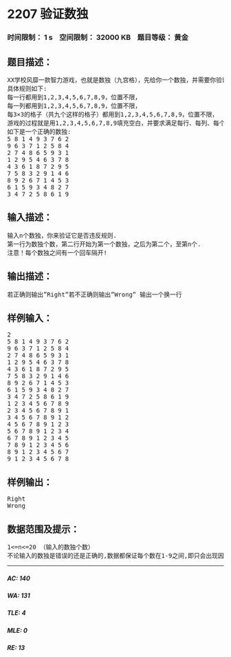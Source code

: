 # 2207 验证数独   
### 时间限制： 1 s&nbsp;&nbsp;&nbsp;&nbsp;空间限制： 32000 KB&nbsp;&nbsp;&nbsp;&nbsp;题目等级： 黄金  
## 题目描述：  

<pre>
XX学校风靡一款智力游戏，也就是数独（九宫格），先给你一个数独，并需要你验证是否符合规则。
具体规则如下:  
每一行都用到1,2,3,4,5,6,7,8,9，位置不限，  
每一列都用到1,2,3,4,5,6,7,8,9，位置不限，  
每3×3的格子（共九个这样的格子）都用到1,2,3,4,5,6,7,8,9，位置不限，  
游戏的过程就是用1,2,3,4,5,6,7,8,9填充空白，并要求满足每行、每列、每个九宫格都用到1,2,3,4,5,6,7,8,9。  
如下是一个正确的数独:  
5 8 1 4 9 3 7 6 2  
9 6 3 7 1 2 5 8 4  
2 7 4 8 6 5 9 3 1  
1 2 9 5 4 6 3 7 8  
4 3 6 1 8 7 2 9 5  
7 5 8 3 2 9 1 4 6  
8 9 2 6 7 1 4 5 3  
6 1 5 9 3 4 8 2 7  
3 4 7 2 5 8 6 1 9
</pre>
  
  
## 输入描述：  

<pre>
输入n个数独，你来验证它是否违反规则.  
第一行为数独个数，第二行开始为第一个数独，之后为第二个，至第n个.  
注意！每个数独之间有一个回车隔开!
</pre>
  
  
## 输出描述：  

<pre>
若正确则输出”Right”若不正确则输出”Wrong” 输出一个换一行
</pre>
  
  
## 样例输入：  

<pre>
2  
5 8 1 4 9 3 7 6 2  
9 6 3 7 1 2 5 8 4  
2 7 4 8 6 5 9 3 1  
1 2 9 5 4 6 3 7 8  
4 3 6 1 8 7 2 9 5  
7 5 8 3 2 9 1 4 6  
8 9 2 6 7 1 4 5 3  
6 1 5 9 3 4 8 2 7  
3 4 7 2 5 8 6 1 9
1 2 3 4 5 6 7 8 9  
2 3 4 5 6 7 8 9 1  
3 4 5 6 7 8 9 1 2  
4 5 6 7 8 9 1 2 3  
5 6 7 8 9 1 2 3 4  
6 7 8 9 1 2 3 4 5  
7 8 9 1 2 3 4 5 6  
8 9 1 2 3 4 5 6 7  
9 1 2 3 4 5 6 7 8
</pre>
  
  
## 样例输出：  

<pre>
Right  
Wrong
</pre>
  
  
## 数据范围及提示：  

<pre>
1<=n<=20 （输入的数独个数）  
不论输入的数独是错误的还是正确的,数据都保证每个数在1-9之间,即只会出现因为有相同的数而导致违反规则,而不会因为数字超出了1-9的范围而违反规则.
</pre>
  
  
***  

##### AC: 140  
##### WA: 131  
##### TLE: 4  
##### MLE: 0  
##### RE: 13  
